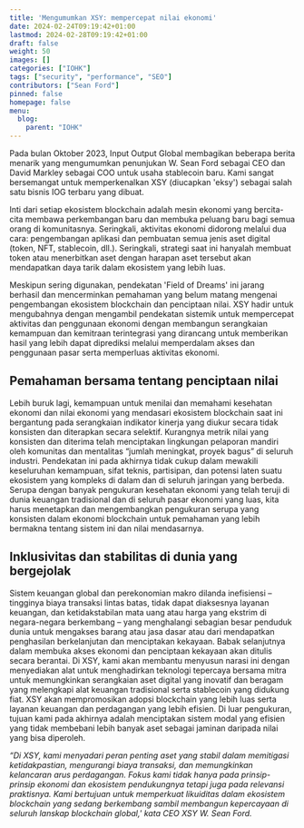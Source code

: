 ```yaml
---
title: 'Mengumumkan XSY: mempercepat nilai ekonomi'
date: 2024-02-24T09:19:42+01:00
lastmod: 2024-02-28T09:19:42+01:00
draft: false
weight: 50
images: []
categories: ["IOHK"]
tags: ["security", "performance", "SEO"]
contributors: ["Sean Ford"]
pinned: false
homepage: false
menu:
  blog:
    parent: "IOHK"
---
```


Pada bulan Oktober 2023, Input Output Global membagikan beberapa berita menarik yang mengumumkan penunjukan W. Sean Ford sebagai CEO dan David Markley sebagai COO untuk usaha stablecoin baru. Kami sangat bersemangat untuk memperkenalkan XSY (diucapkan 'eksy') sebagai salah satu bisnis IOG terbaru yang dibuat.

Inti dari setiap ekosistem blockchain adalah mesin ekonomi yang bercita-cita membawa perkembangan baru dan membuka peluang baru bagi semua orang di komunitasnya. Seringkali, aktivitas ekonomi didorong melalui dua cara: pengembangan aplikasi dan pembuatan semua jenis aset digital (token, NFT, stablecoin, dll.). Seringkali, strategi saat ini hanyalah membuat token atau menerbitkan aset dengan harapan aset tersebut akan mendapatkan daya tarik dalam ekosistem yang lebih luas.

Meskipun sering digunakan, pendekatan 'Field of Dreams' ini jarang berhasil dan mencerminkan pemahaman yang belum matang mengenai pengembangan ekosistem blockchain dan penciptaan nilai. XSY hadir untuk mengubahnya dengan mengambil pendekatan sistemik untuk mempercepat aktivitas dan penggunaan ekonomi dengan membangun serangkaian kemampuan dan kemitraan terintegrasi yang dirancang untuk memberikan hasil yang lebih dapat diprediksi melalui memperdalam akses dan penggunaan pasar serta memperluas aktivitas ekonomi.

## Pemahaman bersama tentang penciptaan nilai

Lebih buruk lagi, kemampuan untuk menilai dan memahami kesehatan ekonomi dan nilai ekonomi yang mendasari ekosistem blockchain saat ini bergantung pada serangkaian indikator kinerja yang diukur secara tidak konsisten dan diterapkan secara selektif. Kurangnya metrik nilai yang konsisten dan diterima telah menciptakan lingkungan pelaporan mandiri oleh komunitas dan mentalitas “jumlah meningkat, proyek bagus” di seluruh industri. Pendekatan ini pada akhirnya tidak cukup dalam mewakili keseluruhan kemampuan, sifat teknis, partisipan, dan potensi laten suatu ekosistem yang kompleks di dalam dan di seluruh jaringan yang berbeda. Serupa dengan banyak pengukuran kesehatan ekonomi yang telah teruji di dunia keuangan tradisional dan di seluruh pasar ekonomi yang luas, kita harus menetapkan dan mengembangkan pengukuran serupa yang konsisten dalam ekonomi blockchain untuk pemahaman yang lebih bermakna tentang sistem ini dan nilai mendasarnya.

## Inklusivitas dan stabilitas di dunia yang bergejolak

Sistem keuangan global dan perekonomian makro dilanda inefisiensi – tingginya biaya transaksi lintas batas, tidak dapat diaksesnya layanan keuangan, dan ketidakstabilan mata uang atau harga yang ekstrim di negara-negara berkembang – yang menghalangi sebagian besar penduduk dunia untuk mengakses barang atau jasa dasar atau dari mendapatkan penghasilan berkelanjutan dan menciptakan kekayaan. Babak selanjutnya dalam membuka akses ekonomi dan penciptaan kekayaan akan ditulis secara berantai. Di XSY, kami akan membantu menyusun narasi ini dengan menyediakan alat untuk menghadirkan teknologi tepercaya bersama mitra untuk memungkinkan serangkaian aset digital yang inovatif dan beragam yang melengkapi alat keuangan tradisional serta stablecoin yang didukung fiat. XSY akan mempromosikan adopsi blockchain yang lebih luas serta layanan keuangan dan perdagangan yang lebih efisien. Di luar pengukuran, tujuan kami pada akhirnya adalah menciptakan sistem modal yang efisien yang tidak membebani lebih banyak aset sebagai jaminan daripada nilai yang bisa diperoleh.

*“Di XSY, kami menyadari peran penting aset yang stabil dalam memitigasi ketidakpastian, mengurangi biaya transaksi, dan memungkinkan kelancaran arus perdagangan. Fokus kami tidak hanya pada prinsip-prinsip ekonomi dan ekosistem pendukungnya tetapi juga pada relevansi praktisnya. Kami bertujuan untuk memperkuat likuiditas dalam ekosistem blockchain yang sedang berkembang sambil membangun kepercayaan di seluruh lanskap blockchain global,' kata CEO XSY W. Sean Ford.*
